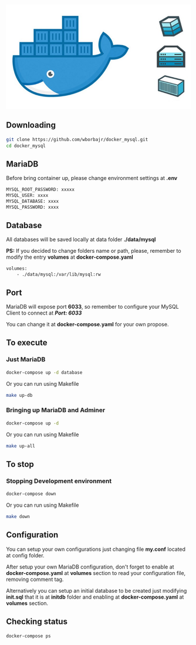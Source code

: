 ![Docker](https://github.com/wborbajr/docker_mysql/blob/master/docker.jpeg)

## Downloading

```bash
git clone https://github.com/wborbajr/docker_mysql.git
cd docker_mysql
```

## MariaDB

Before bring container up, please change environment settings at **.env**

```
MYSQL_ROOT_PASSWORD: xxxxx
MYSQL_USER: xxxx
MYSQL_DATABASE: xxxx
MYSQL_PASSWORD: xxxx
```

## Database

All databases will be saved locally at data folder **./data/mysql**

**PS:** If you decided to change folders name or path, please, remember to modify the entry **volumes** at **docker-compose.yaml**

```
volumes:
    - ./data/mysql:/var/lib/mysql:rw
```

## Port

MariaDB will expose port **6033**, so remember to configure your MySQL Client to connect at **_Port: 6033_**

You can change it at **docker-compose.yaml** for your own propose.

## To execute

### Just MariaDB

```bash
docker-compose up -d database
```

Or you can run using Makefile

```bash
make up-db
```

### Bringing up MariaDB and Adminer

```bash
docker-compose up -d
```

Or you can run using Makefile

```bash
make up-all
```

## To stop

### Stopping Development environment

```bash
docker-compose down
```

Or you can run using Makefile

```bash
make down
```

## Configuration

You can setup your own configurations just changing file **my.conf** located at config folder.

After setup your own MariaDB configuration, don't forget to enable at **docker-compose.yaml** at **volumes** section to read your configuration file, removing comment tag.

Alternatively you can setup an initial database to be created just modifying **init.sql** that it is at **initdb** folder and enabling at **docker-compose.yaml** at **volumes** section.

## Checking status

```bash
docker-compose ps
```
